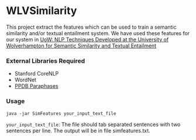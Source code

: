 WLVSimilarity
=============

This project extract the features which can be used to train a semantic similarity and/or textual entailment system.
We have used these features for our system in [UoW: NLP Techniques Developed at the University of Wolverhampton for Semantic Similarity and Textual Entailment](http://alt.qcri.org/semeval2014/cdrom/pdf/SemEval139.pdf)

### External Libraries Required
- Stanford CoreNLP
- WordNet
- [PPDB Paraphases](http://paraphrase.org/#/download)

### Usage
`java -jar SimFeatures your_input_text_file`

`your_input_text_file`: The file should tab separated sentences with two sentences per line.
The output will be in file simfeatures.txt.
  
